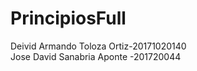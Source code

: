 # PrincipiosFull
Deivid Armando Toloza Ortiz-20171020140 <Br>
Jose David Sanabria Aponte -201720044 <Br>
